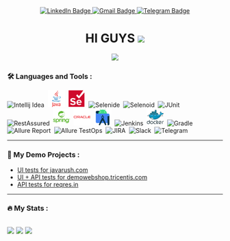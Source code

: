 <div id="header" align="center"> 
  <a href="https://www.linkedin.com/in/savely-zhuravlev-8168261a9/">
    <img src="https://img.shields.io/badge/LinkedIn-blue?style=for-the-badge&logo=linkedin&logoColor=white" alt="LinkedIn Badge"/>
  </a>
    
  <a href="mailto:savelyzhur98@gmail.com">
    <img src="https://img.shields.io/badge/Gmail-red?style=for-the-badge&logo=gmail&logoColor=white" alt="Gmail Badge"/>
  </a>
    
  <a href="https://t.me/magdelfrost">
    <img src="https://img.shields.io/badge/Telegram-blue?style=for-the-badge&logo=telegram&logoColor=white" alt="Telegram Badge"/>
  </a>
    
</div>

<div align="center"> 
<h1>
  HI GUYS
  <img src="https://media.giphy.com/media/hvRJCLFzcasrR4ia7z/giphy.gif" width="30px"/>
</h1>
</div>

<div align="center">
  <img src="https://media.giphy.com/media/26DN0U3SqKDG2fTFe/giphy.gif"/>
</div>

### :hammer_and_wrench: Languages and Tools :
<div>
  <img src="https://starchenkov.pro/qa-guru/img/skills/Intelij_IDEA.svg" title="Intellij Idea" alt="Intellij Idea" width="40" height="40"/>&nbsp;
  <img src="https://github.com/devicons/devicon/blob/master/icons/java/java-original-wordmark.svg" title="Java" alt="Java" width="40" height="40"/>&nbsp;
  <img src="https://github.com/devicons/devicon/blob/master/icons/selenium/selenium-original.svg" title="Selenium" alt="Selenium" width="40" height="40"/>&nbsp;
  <img src="https://starchenkov.pro/qa-guru/img/skills/Selenide.svg" title="Selenide" alt="Selenide" width="40" height="40"/>&nbsp;
  <img src="https://starchenkov.pro/qa-guru/img/skills/Selenoid.svg" title="Selenoid" alt="Selenoid" width="40" height="40"/>&nbsp;
  <img src="https://starchenkov.pro/qa-guru/img/skills/JUnit5.svg" title="JUnit" alt="JUnit" width="40" height="40"/>&nbsp;
  <img src="https://starchenkov.pro/qa-guru/img/skills/Rest-Assured.svg" title="RestAssured" alt="RestAssured" width="40" height="40"/>&nbsp;
  <img src="https://github.com/devicons/devicon/blob/master/icons/spring/spring-original-wordmark.svg" title="Spring" alt="Spring" width="40" height="40"/>&nbsp; 
  <img src="https://github.com/devicons/devicon/blob/master/icons/oracle/oracle-original.svg" title="OracleSQL" alt="OracleSQL" width="40" height="40"/>&nbsp; 
  <img src="https://github.com/devicons/devicon/blob/master/icons/androidstudio/androidstudio-original.svg" title="Android Studio"  alt="Android Studio" width="40" height="40"/>&nbsp;
  <img src="https://starchenkov.pro/qa-guru/img/skills/Jenkins.svg" title="Jenkins" alt="Jenkins" width="40" height="40"/>&nbsp;
  <img src="https://github.com/devicons/devicon/blob/master/icons/docker/docker-original-wordmark.svg" title="Docker" alt="Docker " width="40" height="40"/>&nbsp;
  <img src="https://starchenkov.pro/qa-guru/img/skills/Gradle.svg" title="Gradle" alt="Gradle" width="40" height="40"/>&nbsp;
  <img src="https://starchenkov.pro/qa-guru/img/skills/Allure_Report.svg" title="Allure Report" alt="Allure Report" width="40" height="40"/>&nbsp;
  <img src="https://starchenkov.pro/qa-guru/img/skills/Allure_EE.svg" title="Allure TestOps" alt="Allure TestOps" width="40" height="40"/>&nbsp;
  <img src="https://starchenkov.pro/qa-guru/img/skills/Jira.svg" title="JIRA" alt="JIRA" width="40" height="40"/>&nbsp;
  <img src="https://starchenkov.pro/qa-guru/img/skills/Slack.svg" title="Slack" alt="Slack" width="40" height="40"/>&nbsp;
  <img src="https://starchenkov.pro/qa-guru/img/skills/Telegram.svg" title="Telegram" alt="Telegram" width="40" height="40"/>&nbsp;
</div>

---

### 🌱 My Demo Projects :
  - <a target="_blank" href="https://github.com/MagdelFrost/demo-project-112022.git">UI tests for javarush.com</a>&nbsp;
  - <a target="_blank" href="https://github.com/MagdelFrost/demo-project-API-UI-112022.git">UI + API tests for demowebshop.tricentis.com</a>&nbsp;
  - <a target="_blank" href="https://github.com/MagdelFrost/demo-project-112022.git">API tests for reqres.in</a>&nbsp;

---
### :fire: My Stats :
![](http://github-profile-summary-cards.vercel.app/api/cards/stats?username=MagdelFrost&theme=tokyonight)
![](http://github-profile-summary-cards.vercel.app/api/cards/repos-per-language?username=MagdelFrost&theme=tokyonight) 
![](https://github-profile-summary-cards.vercel.app/api/cards/profile-details?username=MagdelFrost&theme=tokyonight)
---
<!--
**MagdelFrost/MagdelFrost** is a ✨ _special_ ✨ repository because its `README.md` (this file) appears on your GitHub profile.

Here are some ideas to get you started:

- 🔭 I’m currently working on ...
- 🌱 I’m currently learning ...
- 👯 I’m looking to collaborate on ...
- 🤔 I’m looking for help with ...
- 💬 Ask me about ...
- 📫 How to reach me: ...
- 😄 Pronouns: ...
- ⚡ Fun fact: ...
-->
